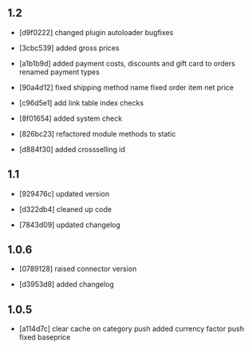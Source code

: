 1.2
------
- [d9f0222]
  changed plugin autoloader
  bugfixes

- [3cbc539]
  added gross prices

- [a1b1b9d]
  added payment costs, discounts and gift card to orders
  renamed payment types

- [90a4d12]
  fixed shipping method name
  fixed order item net price

- [c96d5e1]
  add link table index checks

- [8f01654]
  added system check

- [826bc23]
  refactored module methods to static

- [d884f30]
  added crossselling id

1.1
------
- [929476c]
  updated version

- [d322db4]
  cleaned up code

- [7843d09]
  updated changelog

1.0.6
------
- [0789128]
  raised connector version

- [d3953d8]
  added changelog

1.0.5
------
- [a114d7c]
  clear cache on category push
  added currency factor push
  fixed baseprice

